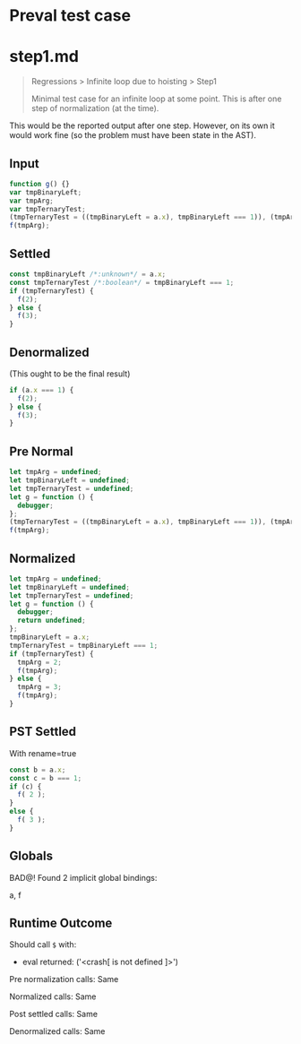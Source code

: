 # Preval test case

# step1.md

> Regressions > Infinite loop due to hoisting > Step1
>
> Minimal test case for an infinite loop at some point. This is after one step of normalization (at the time).

This would be the reported output after one step. However, on its own it would work fine (so the problem must have been state in the AST).

## Input

`````js filename=intro
function g() {}
var tmpBinaryLeft;
var tmpArg;
var tmpTernaryTest;
(tmpTernaryTest = ((tmpBinaryLeft = a.x), tmpBinaryLeft === 1)), (tmpArg = tmpTernaryTest ? 2 : 3);
f(tmpArg);
`````

## Settled


`````js filename=intro
const tmpBinaryLeft /*:unknown*/ = a.x;
const tmpTernaryTest /*:boolean*/ = tmpBinaryLeft === 1;
if (tmpTernaryTest) {
  f(2);
} else {
  f(3);
}
`````

## Denormalized
(This ought to be the final result)

`````js filename=intro
if (a.x === 1) {
  f(2);
} else {
  f(3);
}
`````

## Pre Normal


`````js filename=intro
let tmpArg = undefined;
let tmpBinaryLeft = undefined;
let tmpTernaryTest = undefined;
let g = function () {
  debugger;
};
(tmpTernaryTest = ((tmpBinaryLeft = a.x), tmpBinaryLeft === 1)), (tmpArg = tmpTernaryTest ? 2 : 3);
f(tmpArg);
`````

## Normalized


`````js filename=intro
let tmpArg = undefined;
let tmpBinaryLeft = undefined;
let tmpTernaryTest = undefined;
let g = function () {
  debugger;
  return undefined;
};
tmpBinaryLeft = a.x;
tmpTernaryTest = tmpBinaryLeft === 1;
if (tmpTernaryTest) {
  tmpArg = 2;
  f(tmpArg);
} else {
  tmpArg = 3;
  f(tmpArg);
}
`````

## PST Settled
With rename=true

`````js filename=intro
const b = a.x;
const c = b === 1;
if (c) {
  f( 2 );
}
else {
  f( 3 );
}
`````

## Globals

BAD@! Found 2 implicit global bindings:

a, f

## Runtime Outcome

Should call `$` with:
 - eval returned: ('<crash[ <ref> is not defined ]>')

Pre normalization calls: Same

Normalized calls: Same

Post settled calls: Same

Denormalized calls: Same
